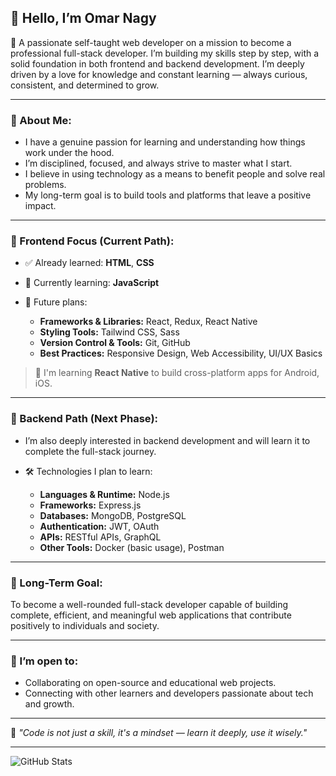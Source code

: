 ## 👋 Hello, I’m Omar Nagy

🎯 A passionate self-taught web developer on a mission to become a professional full-stack developer. I’m building my skills step by step, with a solid foundation in both frontend and backend development. I’m deeply driven by a love for knowledge and constant learning — always curious, consistent, and determined to grow.

---

### 🧠 About Me:

* I have a genuine passion for learning and understanding how things work under the hood.
* I’m disciplined, focused, and always strive to master what I start.
* I believe in using technology as a means to benefit people and solve real problems.
* My long-term goal is to build tools and platforms that leave a positive impact.

---

### 🎨 Frontend Focus (Current Path):

* ✅ Already learned: **HTML**, **CSS**
* 🚧 Currently learning: **JavaScript**
* 📌 Future plans:

  * **Frameworks & Libraries:** React, Redux, React Native
  * **Styling Tools:** Tailwind CSS, Sass
  * **Version Control & Tools:** Git, GitHub
  * **Best Practices:** Responsive Design, Web Accessibility, UI/UX Basics

> 🚀 I'm learning **React Native** to build cross-platform apps for Android, iOS.

---

### 🔧 Backend Path (Next Phase):

* I’m also deeply interested in backend development and will learn it to complete the full-stack journey.
* 🛠️ Technologies I plan to learn:

  * **Languages & Runtime:** Node.js
  * **Frameworks:** Express.js
  * **Databases:** MongoDB, PostgreSQL
  * **Authentication:** JWT, OAuth
  * **APIs:** RESTful APIs, GraphQL
  * **Other Tools:** Docker (basic usage), Postman

---

### 🎯 Long-Term Goal:

To become a well-rounded full-stack developer capable of building complete, efficient, and meaningful web applications that contribute positively to individuals and society.

---

### 🤝 I’m open to:

* Collaborating on open-source and educational web projects.
* Connecting with other learners and developers passionate about tech and growth.
---

🧠 *"Code is not just a skill, it's a mindset — learn it deeply, use it wisely."*

---

![GitHub Stats](https://github-readme-stats.vercel.app/api?username=OmarNagy26&show_icons=true)


